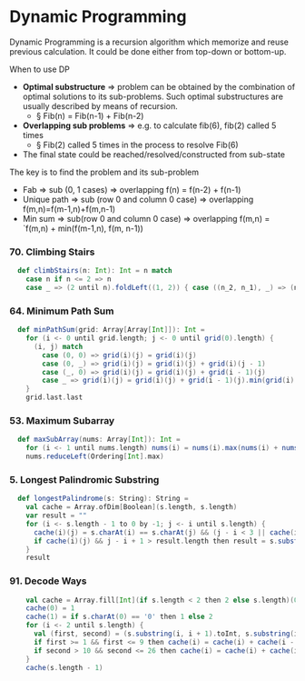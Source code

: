 # Dynamic Programming
Dynamic Programming is a recursion algorithm which memorize and reuse previous calculation.
It could be done either from top-down or bottom-up.

When to use DP
- **Optimal substructure** => problem can be obtained by the combination of optimal solutions to its sub-problems. Such optimal substructures are usually described by means of recursion.  
  - § Fib(n) = Fib(n-1) + Fib(n-2)
- **Overlapping sub problems** => e.g. to calculate fib(6), fib(2) called 5 times 
  - § Fib(2) called 5 times in the process to resolve Fib(6)
- The final state could be reached/resolved/constructed from sub-state 

The key is to find the problem and its sub-problem
  - Fab => sub (0, 1 cases) => overlapping f(n) = f(n-2) + f(n-1)
  - Unique path => sub (row 0 and column 0 case) => overlapping f(m,n)=f(m-1,n)+f(m,n-1)
  - Min sum => sub(row 0 and column 0 case) => overlapping f(m,n) = `f(m,n) + min(f(m-1,n), f(m, n-1))

### 70. Climbing Stairs
```scala
  def climbStairs(n: Int): Int = n match
    case n if n <= 2 => n
    case _ => (2 until n).foldLeft((1, 2)) { case ((n_2, n_1), _) => (n_1, n_2 + n_1) }._2
```

### 64. Minimum Path Sum
```scala
  def minPathSum(grid: Array[Array[Int]]): Int =
    for (i <- 0 until grid.length; j <- 0 until grid(0).length) {
      (i, j) match
        case (0, 0) => grid(i)(j) = grid(i)(j)
        case (0, _) => grid(i)(j) = grid(i)(j) + grid(i)(j - 1)
        case (_, 0) => grid(i)(j) = grid(i)(j) + grid(i - 1)(j)
        case _ => grid(i)(j) = grid(i)(j) + grid(i - 1)(j).min(grid(i)(j - 1))
    }
    grid.last.last
```

### 53. Maximum Subarray
```scala
  def maxSubArray(nums: Array[Int]): Int =
    for (i <- 1 until nums.length) nums(i) = nums(i).max(nums(i) + nums(i - 1))
    nums.reduceLeft(Ordering[Int].max)
```

### 5. Longest Palindromic Substring
```scala
  def longestPalindrome(s: String): String =
    val cache = Array.ofDim[Boolean](s.length, s.length)
    var result = ""
    for (i <- s.length - 1 to 0 by -1; j <- i until s.length) {
      cache(i)(j) = s.charAt(i) == s.charAt(j) && (j - i < 3 || cache(i + 1)(j - 1))
      if cache(i)(j) && j - i + 1 > result.length then result = s.substring(i, j + 1)
    }
    result
```

### 91. Decode Ways
```scala
    val cache = Array.fill[Int](if s.length < 2 then 2 else s.length)(0)
    cache(0) = 1
    cache(1) = if s.charAt(0) == '0' then 1 else 2
    for (i <- 2 until s.length) {
      val (first, second) = (s.substring(i, i + 1).toInt, s.substring(i - 1, i + 1).toInt)
      if first >= 1 && first <= 9 then cache(i) = cache(i) + cache(i - 1)
      if second > 10 && second <= 26 then cache(i) = cache(i) + cache(i - 2)
    }
    cache(s.length - 1)
```

